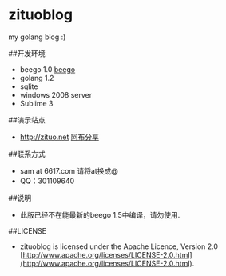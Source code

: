 zituoblog
=========
my golang blog :)

##开发环境
*	beego 1.0 [beego](http://beego.me)
*	golang 1.2
*	sqlite
*	windows 2008 server
*	Sublime 3


##演示站点
*	http://zituo.net  [阿布分享](http://zituo.net)

##联系方式
*	sam at 6617.com 请将at换成@
*	QQ：301109640

##说明
*	此版已经不在能最新的beego 1.5中编译，请勿使用.

##LICENSE
*	zituoblog is licensed under the Apache Licence, Version 2.0 [http://www.apache.org/licenses/LICENSE-2.0.html](http://www.apache.org/licenses/LICENSE-2.0.html).
